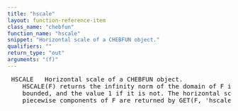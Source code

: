 ```yaml
---
title: "hscale"
layout: function-reference-item
class_name: "chebfun"
function_name: "hscale"
snippet: "Horizontal scale of a CHEBFUN object."
qualifiers: ""
return_type: "out"
arguments: "(f)"
---
```


<pre class="help-text"> HSCALE   Horizontal scale of a CHEBFUN object.
    HSCALE(F) returns the infinity norm of the domain of F if the domain of F is
    bounded, and the value 1 if it is not. The horizontal scales of the
    piecewise components of F are returned by GET(F, 'hscale-local');
</pre>